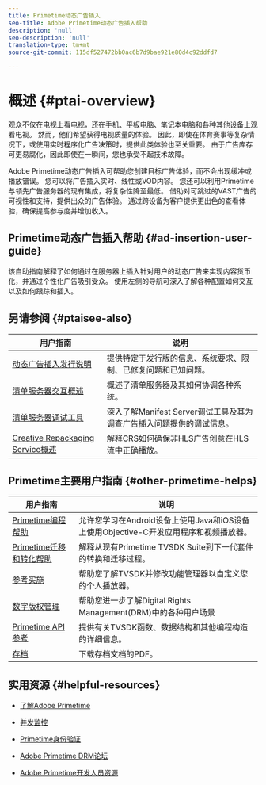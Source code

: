 ```yaml
---
title: Primetime动态广告插入
seo-title: Adobe Primetime动态广告插入帮助
description: 'null'
seo-description: 'null'
translation-type: tm+mt
source-git-commit: 115df527472bb0ac6b7d9bae921e80d4c92ddfd7

---
```



# 概述 {#ptai-overview}

观众不仅在电视上看电视，还在手机、平板电脑、笔记本电脑和各种其他设备上观看电视。 然而，他们希望获得电视质量的体验。 因此，即使在体育赛事等复杂情况下，或使用实时程序化广告决策时，提供此类体验也至关重要。 由于广告库存可更易腐化，因此即使在一瞬间，您也承受不起技术故障。

Adobe Primetime动态广告插入可帮助您创建目标广告体验，而不会出现缓冲或播放错误。 您可以将广告插入实时、线性或VOD内容。 您还可以利用Primetime与领先广告服务器的现有集成，将复杂性降至最低。 借助对可跳过的VAST广告的可视性和支持，提供出众的广告体验。 通过跨设备为客户提供更出色的查看体验，确保提高参与度并增加收入。

## Primetime动态广告插入帮助 {#ad-insertion-user-guide}

该自助指南解释了如何通过在服务器上插入针对用户的动态广告来实现内容货币化，并通过个性化广告吸引受众。 使用左侧的导航可深入了解各种配置如何交互以及如何跟踪和插入。

## 另请参阅 {#ptaisee-also}

| 用户指南 | 说明 |
|---|---|
| [动态广告插入发行说明](../release-notes/ptai-19x-release-notes.md) | 提供特定于发行版的信息、系统要求、限制、已修复问题和已知问题。 |
| [清单服务器交互概述](msapi-topics/ms-overview.md) | 概述了清单服务器及其如何协调各种系统。 |
| [清单服务器调试工具](manifest-server-debugging-tool.md) | 深入了解Manifest Server调试工具及其为调查广告插入问题提供的调试信息。 |
| [Creative Repackaging Service概述](creative-repackaging-service/crs-overview.md) | 解释CRS如何确保非HLS广告创意在HLS流中正确播放。 |

## Primetime主要用户指南 {#other-primetime-helps}

| 用户指南 | 说明 |
|---|---|
| [Primetime编程帮助](../programming/home.md) | 允许您学习在Android设备上使用Java和iOS设备上使用Objective-C开发应用程序和视频播放器。 |
| [Primetime迁移和转化帮助](../migration-guides/home.md) | 解释从现有Primetime TVSDK Suite到下一代套件的转换和迁移过程。 |
| [参考实施](../android-reference-implementation/home.md) | 帮助您了解TVSDK并修改功能管理器以自定义您的个人播放器。 |
| [数字版权管理](../digital-rights-management/home.md) | 帮助您进一步了解Digital Rights Management(DRM)中的各种用户场景 |
| [Primetime API参考](../reference/api-references.md) | 提供有关TVSDK函数、数据结构和其他编程构造的详细信息。 |
| [存档](https://helpx.adobe.com/primetime/archives.html) | 下载存档文档的PDF。 |

## 实用资源 {#helpful-resources}

* [了解Adobe Primetime](https://www.adobe.com/in/marketing/primetime.html)

* [并发监控](https://tve.helpdocsonline.com/concurrency-monitoring-introduction)

* [Primetime身份验证](https://tve.helpdocsonline.com/home)

* [Adobe Primetime DRM论坛](https://forums.adobe.com/community/adobe_access)

* [Adobe Primetime开发人员资源](https://www.adobe.com/devnet/primetime.html)